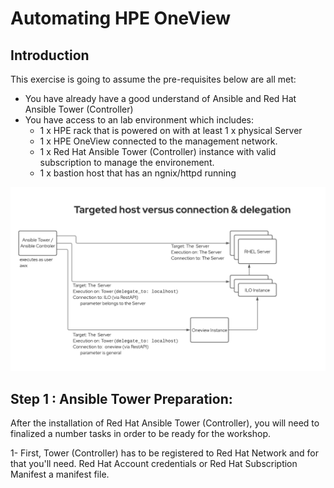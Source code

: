 # Automating HPE OneView

## Introduction

This exercise is going to assume the pre-requisites below are all met:

* You have already have a good understand of Ansible and Red Hat Ansible Tower (Controller)
* You have access to an lab environment which includes:
    * 1 x HPE rack that is powered on with at least 1 x physical Server
    * 1 x HPE OneView connected to the management network.
    * 1 x Red Hat Ansible Tower (Controller) instance with valid subscription to manage the environement.
    * 1 x bastion host that has an ngnix/httpd running


![ans-wksp-01](/images/ansible-workshop-illustration-04.png)

## Step 1 : Ansible Tower Preparation:

After the installation of Red Hat Ansible Tower (Controller), you will need to finalized a number tasks in order to be ready for the workshop.

1- First, Tower (Controller) has to be registered to Red Hat Network and for that you'll need. Red Hat Account credentials or Red Hat Subscription Manifest a manifest file.


